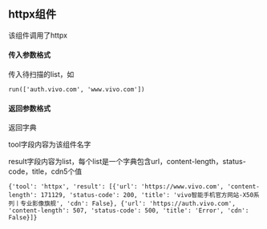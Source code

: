 ## httpx组件

该组件调用了httpx



#### 传入参数格式

传入待扫描的list，如

```
run(['auth.vivo.com', 'www.vivo.com'])
```


#### 返回参数格式

返回字典

tool字段内容为该组件名字

result字段内容为list，每个list是一个字典包含url，content-length，status-code，title，cdn5个值

```
{'tool': 'httpx', 'result': [{'url': 'https://www.vivo.com', 'content-length': 171129, 'status-code': 200, 'title': 'vivo智能手机官方网站-X50系列丨专业影像旗舰', 'cdn': False}, {'url': 'https://auth.vivo.com', 'content-length': 507, 'status-code': 500, 'title': 'Error', 'cdn': False}]}
```

